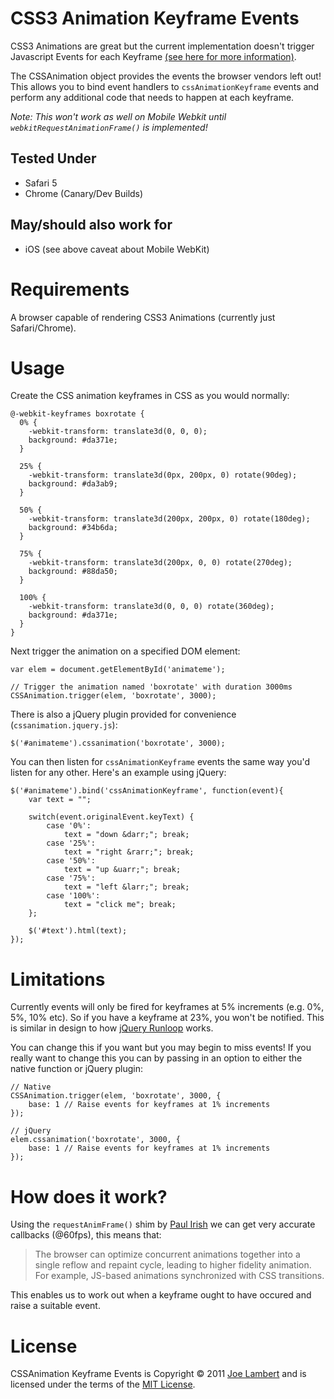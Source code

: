 # CSS3 Animation Keyframe Events
CSS3 Animations are great but the current implementation doesn't trigger Javascript Events for each Keyframe [(see here for more information)](http://blog.joelambert.co.uk/2011/05/17/keyframe-events-for-css3-animations/).

The CSSAnimation object provides the events the browser vendors left out! This allows you to bind event handlers to `cssAnimationKeyframe` events and perform any additional code that needs to happen at each keyframe.

*Note: This won't work as well on Mobile Webkit until `webkitRequestAnimationFrame()` is implemented!*

## Tested Under
- Safari 5
- Chrome (Canary/Dev Builds)

## May/should also work for
- iOS (see above caveat about Mobile WebKit)

# Requirements
A browser capable of rendering CSS3 Animations (currently just Safari/Chrome).

# Usage
Create the CSS animation keyframes in CSS as you would normally:

	@-webkit-keyframes boxrotate {
	  0% {
	    -webkit-transform: translate3d(0, 0, 0);
	    background: #da371e;
	  }

	  25% {
	    -webkit-transform: translate3d(0px, 200px, 0) rotate(90deg);
	    background: #da3ab9;
	  }

	  50% {
	    -webkit-transform: translate3d(200px, 200px, 0) rotate(180deg);
	    background: #34b6da;
	  }

	  75% {
	    -webkit-transform: translate3d(200px, 0, 0) rotate(270deg);
	    background: #88da50;
	  }

	  100% {
	    -webkit-transform: translate3d(0, 0, 0) rotate(360deg);
	    background: #da371e;
	  }
	}
	
Next trigger the animation on a specified DOM element:

	var elem = document.getElementById('animateme');
	
	// Trigger the animation named 'boxrotate' with duration 3000ms
	CSSAnimation.trigger(elem, 'boxrotate', 3000);
	
There is also a jQuery plugin provided for convenience (`cssanimation.jquery.js`):

	$('#animateme').cssanimation('boxrotate', 3000);
	
You can then listen for `cssAnimationKeyframe` events the same way you'd listen for any other. Here's an example using jQuery:

	$('#animateme').bind('cssAnimationKeyframe', function(event){
		var text = "";
		
		switch(event.originalEvent.keyText) {
			case '0%':
				text = "down &darr;"; break;
			case '25%':
				text = "right &rarr;"; break;
			case '50%':
				text = "up &uarr;"; break;
			case '75%':
				text = "left &larr;"; break;
			case '100%':
				text = "click me"; break;
		};
		
		$('#text').html(text);
	});
	
# Limitations

Currently events will only be fired for keyframes at 5% increments (e.g. 0%, 5%, 10% etc). So if you have a keyframe at 23%, you won't be notified. This is similar in design to how [jQuery Runloop](http://farukat.es/journal/2011/02/514-new-creation-jquery-runloop-plugin) works.

You can change this if you want but you may begin to miss events! If you really want to change this you can by passing in an option to either the native function or jQuery plugin:

	// Native
	CSSAnimation.trigger(elem, 'boxrotate', 3000, {
		base: 1 // Raise events for keyframes at 1% increments
	});
	
	// jQuery
	elem.cssanimation('boxrotate', 3000, {
		base: 1 // Raise events for keyframes at 1% increments
	});

# How does it work?

Using the `requestAnimFrame()` shim by [Paul Irish](http://paulirish.com/2011/requestanimationframe-for-smart-animating/) we can get very accurate callbacks (@60fps), this means that:

> The browser can optimize concurrent animations together into a single reflow and repaint cycle, leading to higher fidelity animation. For example, JS-based animations synchronized with CSS transitions.

This enables us to work out when a keyframe ought to have occured and raise a suitable event.
	
# License

CSSAnimation Keyframe Events is Copyright &copy; 2011 [Joe Lambert](http://www.joelambert.co.uk) and is licensed under the terms of the [MIT License](http://www.opensource.org/licenses/mit-license.php).